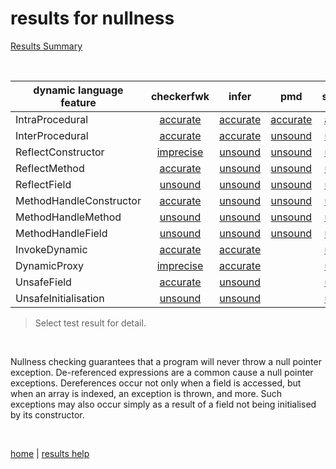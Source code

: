 # results for nullness

[Results Summary](https://github.com/michaelemery/staticanalysis/blob/master/results/nullness/README.md)

<br>

| dynamic language feature | checkerfwk | infer | pmd |  spotbugs |
| --- | :---: | :---: | :---: | :---: |
| IntraProcedural | [accurate](https://github.com/michaelemery/staticanalysis/blob/master/results/nullness/checkerframework.md#IntraProcedural) | [accurate](https://github.com/michaelemery/staticanalysis/blob/master/results/nullness/infer.md#IntraProcedural) | [accurate](https://github.com/michaelemery/staticanalysis/blob/master/results/nullness/pmd.md#IntraProcedural) | [accurate](https://github.com/michaelemery/staticanalysis/blob/master/results/nullness/spotbugs.md#IntraProcedural) |
| InterProcedural | [accurate](https://github.com/michaelemery/staticanalysis/blob/master/results/nullness/checkerframework.md#InterProcedural) | [accurate](https://github.com/michaelemery/staticanalysis/blob/master/results/nullness/infer.md#InterProcedural) | [unsound](https://github.com/michaelemery/staticanalysis/blob/master/results/nullness/pmd.md#InterProcedural) | [unsound](https://github.com/michaelemery/staticanalysis/blob/master/results/nullness/spotbugs.md#InterProcedural) |
| ReflectConstructor | [imprecise](https://github.com/michaelemery/staticanalysis/blob/master/results/nullness/checkerframework.md#ReflectConstructor) | [unsound](https://github.com/michaelemery/staticanalysis/blob/master/results/nullness/infer.md#ReflectConstructor) | [unsound](https://github.com/michaelemery/staticanalysis/blob/master/results/nullness/pmd.md#ReflectConstructor) | [unsound](https://github.com/michaelemery/staticanalysis/blob/master/results/nullness/spotbugs.md#ReflectConstructor) |
| ReflectMethod | [accurate](https://github.com/michaelemery/staticanalysis/blob/master/results/nullness/checkerframework.md#ReflectMethod) | [unsound](https://github.com/michaelemery/staticanalysis/blob/master/results/nullness/infer.md#ReflectMethod) | [unsound](https://github.com/michaelemery/staticanalysis/blob/master/results/nullness/pmd.md#ReflectMethod) | [unsound](https://github.com/michaelemery/staticanalysis/blob/master/results/nullness/spotbugs.md#ReflectMethod) |
| ReflectField | [unsound](https://github.com/michaelemery/staticanalysis/blob/master/results/nullness/checkerframework.md#ReflectField) | [unsound](https://github.com/michaelemery/staticanalysis/blob/master/results/nullness/infer.md#ReflectField) | [unsound](https://github.com/michaelemery/staticanalysis/blob/master/results/nullness/pmd.md#ReflectField) | [unsound](https://github.com/michaelemery/staticanalysis/blob/master/results/nullness/spotbugs.md#ReflectField) |
| MethodHandleConstructor | [accurate](https://github.com/michaelemery/staticanalysis/blob/master/results/nullness/checkerframework.md#MethodHandleConstructor) | [unsound](https://github.com/michaelemery/staticanalysis/blob/master/results/nullness/infer.md#MethodHandleConstructor) | [unsound](https://github.com/michaelemery/staticanalysis/blob/master/results/nullness/pmd.md#MethodHandleConstructor) | [unsound](https://github.com/michaelemery/staticanalysis/blob/master/results/nullness/spotbugs.md#MethodHandleConstructor) |
| MethodHandleMethod | [unsound](https://github.com/michaelemery/staticanalysis/blob/master/results/nullness/checkerframework.md#MethodHandleMethod) | [unsound](https://github.com/michaelemery/staticanalysis/blob/master/results/nullness/infer.md#MethodHandleMethod) | [unsound](https://github.com/michaelemery/staticanalysis/blob/master/results/nullness/pmd.md#MethodHandleMethod) | [unsound](https://github.com/michaelemery/staticanalysis/blob/master/results/nullness/spotbugs.md#MethodHandleMethod) |
| MethodHandleField | [unsound](https://github.com/michaelemery/staticanalysis/blob/master/results/nullness/checkerframework.md#MethodHandleField) | [unsound](https://github.com/michaelemery/staticanalysis/blob/master/results/nullness/infer.md#MethodHandleField) | [unsound](https://github.com/michaelemery/staticanalysis/blob/master/results/nullness/pmd.md#MethodHandleField) | [unsound](https://github.com/michaelemery/staticanalysis/blob/master/results/nullness/spotbugs.md#MethodHandleField) |
| InvokeDynamic | [accurate](https://github.com/michaelemery/staticanalysis/blob/master/results/nullness/checkerframework.md#InvokeDynamic) | [accurate](https://github.com/michaelemery/staticanalysis/blob/master/results/nullness/infer.md#InvokeDynamic) | [](https://github.com/michaelemery/staticanalysis/blob/master/results/nullness/pmd.md#InvokeDynamic) | [unsound](https://github.com/michaelemery/staticanalysis/blob/master/results/nullness/spotbugs.md#MethodHandleField) |
| DynamicProxy | [imprecise](https://github.com/michaelemery/staticanalysis/blob/master/results/nullness/checkerframework.md#DynamicProxy) | [accurate](https://github.com/michaelemery/staticanalysis/blob/master/results/nullness/infer.md#DynamicProxy) | [](https://github.com/michaelemery/staticanalysis/blob/master/results/nullness/pmd.md#DynamicProxy) | [unsound](https://github.com/michaelemery/staticanalysis/blob/master/results/nullness/spotbugs.md#DynamicProxy) |
| UnsafeField | [accurate](https://github.com/michaelemery/staticanalysis/blob/master/results/nullness/checkerframework.md#UnsafeField) | [unsound](https://github.com/michaelemery/staticanalysis/blob/master/results/nullness/infer.md#UnsafeField) | [](https://github.com/michaelemery/staticanalysis/blob/master/results/nullness/pmd.md#UnsafeField) | [unsound](https://github.com/michaelemery/staticanalysis/blob/master/results/nullness/spotbugs.md#UnsafeField) |
| UnsafeInitialisation | [unsound](https://github.com/michaelemery/staticanalysis/blob/master/results/nullness/checkerframework.md#UnsafeInitialisation) | [unsound](https://github.com/michaelemery/staticanalysis/blob/master/results/nullness/infer.md#UnsafeInitialisation) | [](https://github.com/michaelemery/staticanalysis/blob/master/results/nullness/pmd.md#UnsafeInitialisation) | [unsound](https://github.com/michaelemery/staticanalysis/blob/master/results/nullness/spotbugs.md#UnsafeInitialisation) |

> Select test result for detail.

<br>

Nullness checking guarantees that a program will never throw a null pointer exception. De-referenced expressions are a common cause a null pointer exceptions. Dereferences occur not only when a field is accessed, but when an array is indexed, an exception is thrown, and more. Such exceptions may also occur simply as a result of a field not being initialised by its constructor.

<br>

[home](https://github.com/michaelemery/staticanalysis) | [results help](https://github.com/michaelemery/staticanalysis/blob/master/results/README.md)
